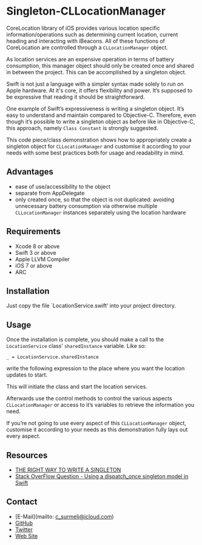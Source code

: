 # Singleton-CLLocationManager
CoreLocation library of iOS provides various location specific information/operations such as determining current location, current heading	and interacting with iBeacons. All of these functions of CoreLocation are controlled through a `CLLocationManager` object.

As location services are an expensive operation in terms of battery consumption, this manager object should only be created once and shared	in between the project. This can be accomplished by a singleton object.

Swift is not just a language with a simpler syntax made solely to run on Apple hardware. At it's core, it offers flexibility and power. It’s supposed to be expressive that reading it should  be straightforward.

One example of Swift’s expressiveness is writing a singleton object. It’s easy to understand and maintain compared to Objective-C. Therefore, even though it’s possible to write a singleton object as before like in Objective-C, this approach, namely `Class Constant` is strongly suggested.

This code piece/class demonstration shows how to appropriately create a singleton object for `CLLocationManager` and customise it according to your needs with some best practices both for usage and readability in mind.

## Advantages
- ease of use/accessibility to the object
- separate from AppDelegate
- only created once, so that the object is not duplicated: avoiding unnecessary battery consumption via otherwise multiple `CLLocationManager` instances separately using the location hardware

## Requirements
- Xcode 8 or above
- Swift 3 or above
- Apple LLVM Compiler
- iOS 7 or above
- ARC

## Installation
Just copy the file `LocationService.swift’ into your project directory.

## Usage
Once the installation is complete, you should make a call to the `LocationService` class’ `sharedInstance` variable. Like so:

`_ = LocationService.sharedInstance`

 write the following expression to the place where you want the location updates to start.



This will initiate the class and start the location services.

Afterwards use the control methods to control the various aspects `CLLocationManager` or access to it’s variables to retrieve the information you need.

If you’re not going to use every aspect of this `CLLocationManager` object, customise it according to your needs as this demonstration fully lays out every aspect.

## Resources
- [THE RIGHT WAY TO WRITE A SINGLETON](http://krakendev.io/blog/the-right-way-to-write-a-singleton)
- [Stack OverFlow Question - Using a dispatch_once singleton model in Swift](http://stackoverflow.com/questions/24024549/using-a-dispatch-once-singleton-model-in-swift)

## Contact
- [E-Mail](mailto: c_surmeli@icloud.com)
- [GitHub](https://www.github/cansurmeli)
- [Twitter](https://www.twitter.com/cansurmeli)
- [Web Site](http://www.cansurmeli.com)
